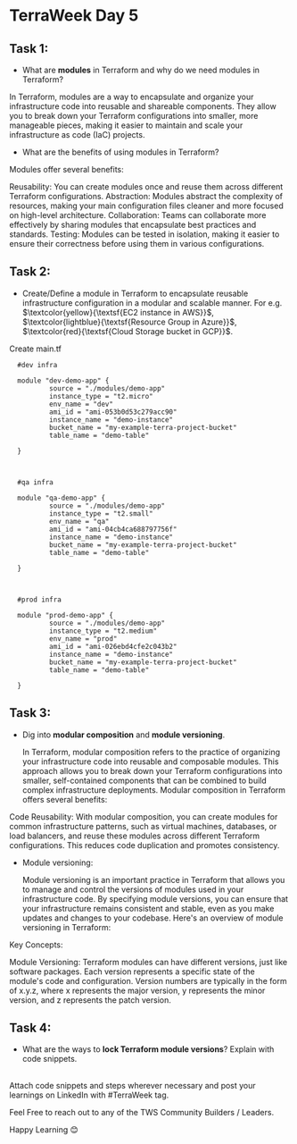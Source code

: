 # TerraWeek Day 5


## Task 1: 
- What are **modules** in Terraform and why do we need modules in Terraform?

In Terraform, modules are a way to encapsulate and organize your infrastructure code into reusable and shareable components. They allow you to break down your Terraform configurations into smaller, more manageable pieces, making it easier to maintain and scale your infrastructure as code (IaC) projects.

- What are the benefits of using modules in Terraform?

Modules offer several benefits:

Reusability: You can create modules once and reuse them across different Terraform configurations.
Abstraction: Modules abstract the complexity of resources, making your main configuration files cleaner and more focused on high-level architecture.
Collaboration: Teams can collaborate more effectively by sharing modules that encapsulate best practices and standards.
Testing: Modules can be tested in isolation, making it easier to ensure their correctness before using them in various configurations.

## Task 2: 
- Create/Define a module in Terraform to encapsulate reusable infrastructure configuration in a modular and scalable manner. For e.g. $\textcolor{yellow}{\textsf{EC2 instance in AWS}}$, $\textcolor{lightblue}{\textsf{Resource Group in Azure}}$, $\textcolor{red}{\textsf{Cloud Storage bucket in GCP}}$.

Create main.tf

      #dev infra
      
      module "dev-demo-app" {
              source = "./modules/demo-app"
              instance_type = "t2.micro"
              env_name = "dev"
              ami_id = "ami-053b0d53c279acc90"
              instance_name = "demo-instance"
              bucket_name = "my-example-terra-project-bucket"
              table_name = "demo-table"
      
      }
      
      
      
      #qa infra
      
      module "qa-demo-app" {
              source = "./modules/demo-app"
              instance_type = "t2.small"
              env_name = "qa"
              ami_id = "ami-04cb4ca688797756f"
              instance_name = "demo-instance"
              bucket_name = "my-example-terra-project-bucket"
              table_name = "demo-table"
      
      }
      
      
      
      #prod infra
      
      module "prod-demo-app" {
              source = "./modules/demo-app"
              instance_type = "t2.medium"
              env_name = "prod"
              ami_id = "ami-026ebd4cfe2c043b2"
              instance_name = "demo-instance"
              bucket_name = "my-example-terra-project-bucket"
              table_name = "demo-table"
      
      }



## Task 3: 
- Dig into **modular composition** and **module versioning**.

  In Terraform, modular composition refers to the practice of organizing your infrastructure code into reusable and composable modules. This approach allows you to break down your Terraform configurations into smaller, self-contained components that can be combined to build complex infrastructure deployments. Modular composition in Terraform offers several benefits:

Code Reusability: With modular composition, you can create modules for common infrastructure patterns, such as virtual machines, databases, or load balancers, and reuse these modules across different Terraform configurations. This reduces code duplication and promotes consistency.

 * Module versioning:

   Module versioning is an important practice in Terraform that allows you to manage and control the versions of modules used in your infrastructure code. By specifying module versions, you can ensure that your infrastructure remains consistent and stable, even as you make updates and changes to your codebase. Here's an overview of module versioning in Terraform:

Key Concepts:

Module Versioning: Terraform modules can have different versions, just like software packages. Each version represents a specific state of the module's code and configuration. Version numbers are typically in the form of x.y.z, where x represents the major version, y represents the minor version, and z represents the patch version. 

## Task 4: 
- What are the ways to **lock Terraform module versions**? Explain with code snippets.

  

<br>
Attach code snippets and steps wherever necessary and post your learnings on LinkedIn with #TerraWeek tag.

Feel Free to reach out to any of the TWS Community Builders / Leaders.

Happy Learning 😊

